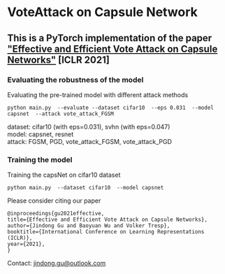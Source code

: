 # VoteAttack on Capsule Network

## This is a PyTorch implementation of the paper <br /> ["Effective and Efficient Vote Attack on Capsule Networks"](https://openreview.net/pdf?id=33rtZ4Sjwjn) [ICLR 2021]

### Evaluating the robustness of the model

Evaluating the pre-trained model with different attack methods
```
python main.py  --evaluate --dataset cifar10  --eps 0.031  --model capsnet  --attack vote_attack_FGSM
```
dataset: cifar10 (with eps=0.031), svhn (with eps=0.047) <br />
model: capsnet, resnet <br />
attack: FGSM, PGD, vote_attack_FGSM, vote_attack_PGD

### Training the model
Training the capsNet on cifar10 dataset
```
python main.py  --dataset cifar10  --model capsnet 
```

Please consider citing our paper
```
@inproceedings{gu2021effective,
title={Effective and Efficient Vote Attack on Capsule Networks},
author={Jindong Gu and Baoyuan Wu and Volker Tresp},
booktitle={International Conference on Learning Representations (ICLR)},
year={2021},
}
```

Contact: jindong.gu@outlook.com


